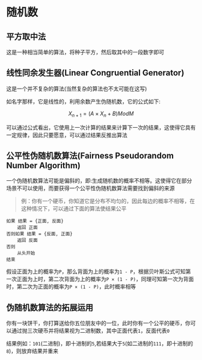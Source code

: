 # 随机数

## 平方取中法
这是一种相当简单的算法，将种子平方，然后取其中的一段数字即可

## 线性同余发生器(Linear Congruential Generator)

这是一个并不复杂的算法(当然复杂的算法也不太可能在这写)

如名字那样，它是线性的，利用余数产生伪随机数，它的公式如下:

$$
X_{n+1} = (A \times X_n + B) Mod M
$$

可以通过公式看出，它使用上一次计算的结果来计算下一次的结果，这使得它具有一定规律，因此只要愿意，可以通过结果反推出算法

## 公平性伪随机数算法(Fairness Pseudorandom Number Algorithm)
一个伪随机数算法可能是偏斜的，即:生成随机数的概率不相等。这使得它在部分场景不可以使用，而要获得一个公平性伪随机数算法需要找到偏斜的来源

> 例：你有一个硬币，你知道它是分布不均匀的，因此每边的概率不相等，在这种情况下，可以通过下面的算法使结果公平

``` 
如果 结果 = {正面, 反面}
    返回 正面
否则如果 结果 = {反面, 正面}
    返回 反面
否则
    从头开始
结束
```

假设正面为上的概率为`P`，那么背面为上的概率为`1 - P`，根据贝叶斯公式可知第一次正面为上时，第二次背面为上的概率为`P × (1 - P)`，同理可知第一次为背面时，第二次为正面的概率为`P × (1 - P)`，此时概率相等

## 伪随机数算法的拓展运用

你有一块饼干，你打算送给你五位朋友中的一位，此时你有一个公平的硬币，你可以通过抛三次硬币并将结果视为二进制数，其中正面代表`1`，反面代表`0`

结果例如：`101`(二进制)，即十进制的`5`,若结果大于`5`(如二进制的`111`，即十进制的`8`)，则放弃结果并重来
